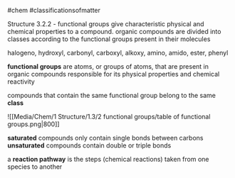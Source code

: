 #chem #classificationsofmatter

Structure 3.2.2 - functional groups give characteristic physical and chemical properties to a compound. organic compounds are divided into classes according to the functional groups present in their molecules

halogeno, hydroxyl, carbonyl, carboxyl, alkoxy, amino, amido, ester, phenyl

**functional groups** are atoms, or groups of atoms, that are present in organic compounds responsible for its physical properties and chemical reactivity

compounds that contain the same functional group belong to the same **class**

![[Media/Chem/1 Structure/1.3/2 functional groups/table of functional groups.png|800]]

**saturated** compounds only contain single bonds between carbons
**unsaturated** compounds contain double or triple bonds

a **reaction pathway** is the steps (chemical reactions) taken from one species to another